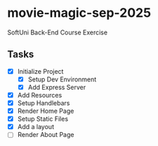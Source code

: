 # movie-magic-sep-2025
SoftUni Back-End Course Exercise

## Tasks

- [x] Initialize Project
    - [x] Setup Dev Environment
    - [x] Add Express Server
- [x] Add Resources
- [x] Setup Handlebars
- [x] Render Home Page
- [x] Setup Static Files
- [x] Add a layout
- [ ] Render About Page
